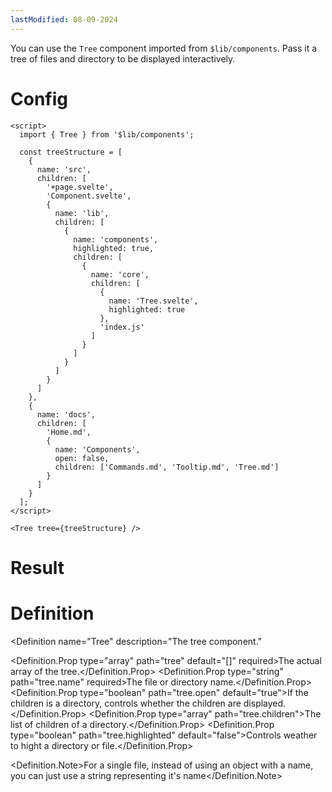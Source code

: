 ```yaml
---
lastModified: 08-09-2024
---
```


<script>
  import { Tree, Definition } from "$lib/components";

  const treeStructure = [
    {
      name: "src",
      children: [
        "+page.svelte", "Component.svelte",
        {
          name: "lib",
          children: [
            {
              name: "components",
              highlighted: true,
              children: [
                {
                  name: "core",
                  children: [
                    {
                      name:"Tree.svelte",
                      highlighted:true
                    },
                    "index.js"
                  ]
                },
              ]
            },
          ]
        },
      ]
    },
    {
      name: "docs",
      children: [
        "Home.md",
        {
          name: "Components",
          open: false,
          children: [
            "Commands.md", "Tooltip.md", "Tree.md"
          ]
        }
      ]
    }
  ]
</script>

You can use the `Tree` component imported from `$lib/components`. Pass it a tree of files and directory to be displayed interactively.

# Config

```svelte
<script>
  import { Tree } from '$lib/components';

  const treeStructure = [
    {
      name: 'src',
      children: [
        '+page.svelte',
        'Component.svelte',
        {
          name: 'lib',
          children: [
            {
              name: 'components',
              highlighted: true,
              children: [
                {
                  name: 'core',
                  children: [
                    {
                      name: 'Tree.svelte',
                      highlighted: true
                    },
                    'index.js'
                  ]
                }
              ]
            }
          ]
        }
      ]
    },
    {
      name: 'docs',
      children: [
        'Home.md',
        {
          name: 'Components',
          open: false,
          children: ['Commands.md', 'Tooltip.md', 'Tree.md']
        }
      ]
    }
  ];
</script>

<Tree tree={treeStructure} />
```

# Result

<Tree tree={treeStructure} />

# Definition

<Definition
name="Tree"
description="The tree component."
>
  <Definition.Prop type="array" path="tree" default="[]" required>The actual array of the tree.</Definition.Prop>
  <Definition.Prop type="string" path="tree.name" required>The file or directory name.</Definition.Prop>
  <Definition.Prop type="boolean" path="tree.open" default="true">If the children is a directory, controls whether the children are displayed.</Definition.Prop>
  <Definition.Prop type="array" path="tree.children">The list of children of a directory.</Definition.Prop>
  <Definition.Prop type="boolean" path="tree.highlighted" default="false">Controls weather to hight a directory or file.</Definition.Prop>

  <Definition.Note>For a single file, instead of using an object with a name, you can just use a string representing it's name</Definition.Note>
</Definition>
